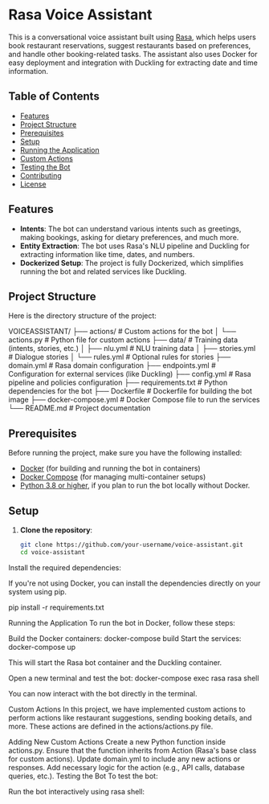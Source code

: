 # Rasa Voice Assistant

This is a conversational voice assistant built using [Rasa](https://rasa.com/), which helps users book restaurant reservations, suggest restaurants based on preferences, and handle other booking-related tasks. The assistant also uses Docker for easy deployment and integration with Duckling for extracting date and time information.

## Table of Contents

- [Features](#features)
- [Project Structure](#project-structure)
- [Prerequisites](#prerequisites)
- [Setup](#setup)
- [Running the Application](#running-the-application)
- [Custom Actions](#custom-actions)
- [Testing the Bot](#testing-the-bot)
- [Contributing](#contributing)
- [License](#license)

## Features

- **Intents**: The bot can understand various intents such as greetings, making bookings, asking for dietary preferences, and much more.
- **Entity Extraction**: The bot uses Rasa's NLU pipeline and Duckling for extracting information like time, dates, and numbers.
- **Dockerized Setup**: The project is fully Dockerized, which simplifies running the bot and related services like Duckling.

## Project Structure

Here is the directory structure of the project:

VOICEASSISTANT/ ├── actions/ # Custom actions for the bot │ └── actions.py # Python file for custom actions ├── data/ # Training data (intents, stories, etc.) │ ├── nlu.yml # NLU training data │ ├── stories.yml # Dialogue stories │ └── rules.yml # Optional rules for stories ├── domain.yml # Rasa domain configuration ├── endpoints.yml # Configuration for external services (like Duckling) ├── config.yml # Rasa pipeline and policies configuration ├── requirements.txt # Python dependencies for the bot ├── Dockerfile # Dockerfile for building the bot image ├── docker-compose.yml # Docker Compose file to run the services └── README.md # Project documentation


## Prerequisites

Before running the project, make sure you have the following installed:

- [Docker](https://www.docker.com/) (for building and running the bot in containers)
- [Docker Compose](https://docs.docker.com/compose/) (for managing multi-container setups)
- [Python 3.8 or higher](https://www.python.org/downloads/), if you plan to run the bot locally without Docker.

## Setup

1. **Clone the repository**:

   ```bash
   git clone https://github.com/your-username/voice-assistant.git
   cd voice-assistant

Install the required dependencies:

If you're not using Docker, you can install the dependencies directly on your system using pip.

pip install -r requirements.txt

Running the Application
To run the bot in Docker, follow these steps:

Build the Docker containers:
docker-compose build
Start the services:
docker-compose up

This will start the Rasa bot container and the Duckling container.

Open a new terminal and test the bot:
docker-compose exec rasa rasa shell

You can now interact with the bot directly in the terminal.

Custom Actions
In this project, we have implemented custom actions to perform actions like restaurant suggestions, sending booking details, and more. These actions are defined in the actions/actions.py file.

Adding New Custom Actions
Create a new Python function inside actions.py.
Ensure that the function inherits from Action (Rasa's base class for custom actions).
Update domain.yml to include any new actions or responses.
Add necessary logic for the action (e.g., API calls, database queries, etc.).
Testing the Bot
To test the bot:

Run the bot interactively using rasa shell: